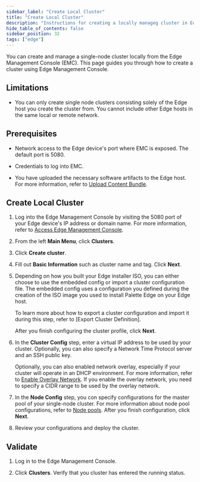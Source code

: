 ```yaml
---
sidebar_label: "Create Local Cluster"
title: "Create Local Cluster"
description: "Instructions for creating a locally manageg cluster in Edge Host Management Console."
hide_table_of_contents: false
sidebar_position: 32
tags: ["edge"]
---
```


You can create and manage a single-node cluster locally from the Edge Management Console (EMC). This page guides you
through how to create a cluster using Edge Management Console.

## Limitations

- You can only create single node clusters consisting solely of the Edge host you create the cluster from. You cannot
  include other Edge hosts in the same local or remote network.

## Prerequisites

- Network access to the Edge device's port where EMC is exposed. The default port is 5080.

- Credentials to log into EMC.

- You have uploaded the necessary software artifacts to the Edge host. For more information, refer to
  [Upload Content Bundle](./upload-content-bundle.md).

## Create Local Cluster

1. Log into the Edge Management Console by visiting the 5080 port of your Edge device's IP address or domain name. For
   more information, refer to [Access Edge Management Console](./access-console.md).

2. From the left **Main Menu**, click **Clusters**.

3. Click **Create cluster**.

4. Fill out **Basic Information** such as cluster name and tag. Click **Next**.

5. Depending on how you built your Edge installer ISO, you can either choose to use the embedded config or import a
   cluster configuration file. The embedded config uses a configuration you defined during the creation of the ISO image
   you used to install Palette Edge on your Edge host.

   To learn more about how to export a cluster configuration and import it during this step, refer to [Export Cluster
   Definition].

   After you finish configuring the cluster profile, click **Next**.

6. In the **Cluster Config** step, enter a virtual IP address to be used by your cluster. Optionally, you can also
   specify a Network Time Protocol server and an SSH public key.

   Optionally, you can also enabled network overlay, especially if your cluster will operate in an DHCP environment. For
   more information, refer to [Enable Overlay Network](../networking/vxlan-overlay.md). If you enable the overlay
   network, you need to specify a CIDR range to be used by the overlay network.

7. In the **Node Config** step, you con specify configurations for the master pool of your single-node cluster. For more
   information about node pool configurations, refer to [Node pools](../../cluster-management/node-pool.md). After you
   finish configuration, click **Next**.

8. Review your configurations and deploy the cluster.

## Validate

1. Log in to the Edge Management Console.

2. Click **Clusters**. Verify that you cluster has entered the running status.
